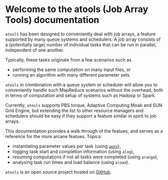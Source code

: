 # Welcome to the atools (Job Array Tools) documentation

`atools` has been designed to conveniently deal with job arrays, a feature
supported by many queue systems and schedulers.  A job array consists of
a (potentially large) number of individual tasks that can be run in
parallel, independent of one another.

Typically, these tasks originate from a few scenarios such as

* performing the same computation on many input files, or
* running an algorithm with many different parameter sets.

`atools` in cmmbination with a queue system or scheduler will allow you
to conveniently handle such MapReduce scenarios without the overhead,
both in terms of computation and setup of systems such as Hadoop or
Spark.

Currently, `atools` supports PBS torque, Adaptive Computing Moab and
SUN Grid Engine, but extending the list to other resource managers and
schedulers should be easy if they support a feature similar in spirit to
job arrays.

This documentation provides a walk through of the featues, and serves as
a reference for the more arcane featues.  Topics:

* instantiating parameter values per task (using [`aenv`](aenv.md)),
* logging task start and completion information (using `alog`),
* resuming computations if not all tasks were completed (using `arange`),
* analysing task run times and load balance (using `aload`).

`atools` is an open source project hosted on
[GitHub](https://github.com/gjbex/atools).
